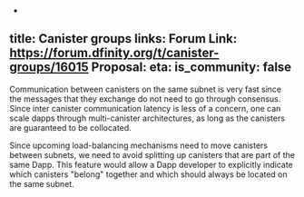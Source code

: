 -
title: Canister groups
links:
  Forum Link: https://forum.dfinity.org/t/canister-groups/16015
  Proposal: 
eta:
is_community: false
---

Communication between canisters on the same subnet is very fast since the messages that they exchange do not need to go through consensus. Since inter canister communication latency is less of a concern, one can scale dapps through multi-canister architectures, as long as the canisters are guaranteed to be collocated. 

Since upcoming load-balancing mechanisms need to move canisters between subnets, we need to avoid splitting up canisters that are part of the same Dapp.   This feature would allow a Dapp developer to explicitly indicate which canisters "belong" together and which should always be located on the same subnet.

